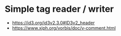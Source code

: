 # Simple tag reader / writer

- https://id3.org/id3v2.3.0#ID3v2_header
- https://www.xiph.org/vorbis/doc/v-comment.html